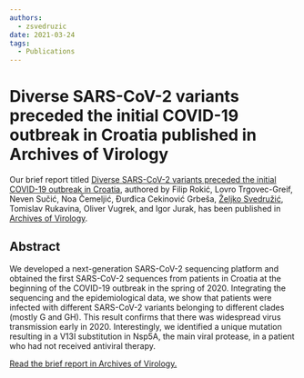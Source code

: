 ```yaml
---
authors:
  - zsvedruzic
date: 2021-03-24
tags:
  - Publications
---
```


# Diverse SARS-CoV-2 variants preceded the initial COVID-19 outbreak in Croatia published in Archives of Virology

Our brief report titled [Diverse SARS-CoV-2 variants preceded the initial COVID-19 outbreak in Croatia](https://link.springer.com/article/10.1007/s00705-021-05029-7), authored by Filip Rokić, Lovro Trgovec-Greif, Neven Sučić, Noa Čemeljić, Đurđica Cekinović Grbeša, [Željko Svedružić](../../principal-investigator.md), Tomislav Rukavina, Oliver Vugrek, and Igor Jurak, has been published in [Archives of Virology](https://www.springer.com/journal/705/).

<!-- more -->

## Abstract

We developed a next-generation SARS-CoV-2 sequencing platform and obtained the first SARS-CoV-2 sequences from patients in Croatia at the beginning of the COVID-19 outbreak in the spring of 2020. Integrating the sequencing and the epidemiological data, we show that patients were infected with different SARS-CoV-2 variants belonging to different clades (mostly G and GH). This result confirms that there was widespread virus transmission early in 2020. Interestingly, we identified a unique mutation resulting in a V13I substitution in Nsp5A, the main viral protease, in a patient who had not received antiviral therapy.

[Read the brief report in Archives of Virology.](https://link.springer.com/article/10.1007/s00705-021-05029-7)
